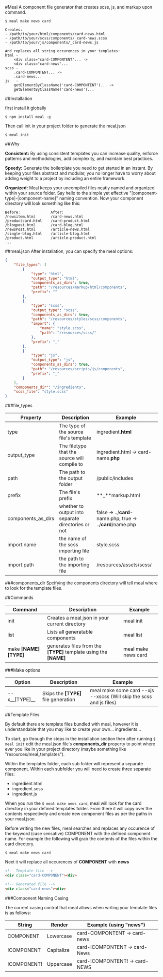 #Meal
A component file generator that creates scss, js, and markup upon command.

```
$ meal make news card

Creates:
- /path/to/your/html/components/card-news.html
- /path/to/your/scss/components/_card-news.scss
- /path/to/your/js/components/_card-news.js

And replaces all string occurences in your templates:
html -
	<div class="card-COMPONTENT"... ->
	<div class="card-news"...
scss -
	.card-COMPONTENT... ->
	.card-news...
js   - 
	getElementByClassName('card-COMPONTENT')... ->
	getElementByClassName('card-news')...

```

##Installation

first install it globally

`$ npm install meal -g`

Then call init in your project folder to generate the meal.json

`$ meal init`

##Why

__Consistent:__
By using consistent templates you can increase quality, enforce patterns and methodologies, add complexity, and maintain best practices.

__Speedy:__
Generate the boilerplate you need to get started in an instant. By keeping your files abstract and modular, you no longer have to worry about adding weight to a project by including an entire framework.

__Organized:__
Meal keeps your uncompiled files neatly named and organized within your source folder. Say hello to the simple yet effective "[component-type]-[component-name]" naming convention. Now your component directory will look something like this:

```
Before:              After:
/newsitem.html       /card-news.html
/productcard.html    /card-product.html
/blogpost.html       /card-blog.html
/newsPost.html       /article-news.html
/single-blog.html    /article-blog.html
/product.html        /article-product.html
...
``` 

##meal.json
After installation, you can specify the meal options:

```json
{
	"file_types": [
		{
			"type": "html",
			"output_type": "html",
			"components_as_dirs": true,
			"path": "/resources/markup/html/components",
			"prefix": ""
		},
		{
			"type": "scss",
			"output_type": "scss",
			"components_as_dirs": true,
			"path": "/resources/styles/scss/components",
			"import": {
				"name": "style.scss",
				"path": "/resources/scss/"
			},
			"prefix": "_"
		},
		{
			"type": "js",
			"output_type": "js",
			"components_as_dirs": true,
			"path": "/resources/scripts/js/components",
			"prefix": "_"
		}
	],
	"components_dir": "/ingredients",
	"scss_file": "style.scss"
}
```

###file_types

Property | Description | Example
--- | --- | ---
type | The type of the source file's template | ingredient.__html__
output_type | The filetype that the source will compile to | ingredient.html -> card-name.__php__
path | The path to the output folder | /public/includes
prefix | The file's prefix | **_**markup.html
components_as_dirs | whether to output into separate directories or not | false -> ../__card__-name.php, true -> ../__card__/name.php
import.name | the name of the scss importing file | style.scss
import.path | the path to the importing file | /resources/assets/scss/

###components_dir
Spcifying the components directory will tell meal where to look for the template files.

##Commands

Command | Description | Example
--- | --- | ---
init | Creates a meal.json in your current directory | meal init
list | Lists all generatable components | meal list
make __[NAME] [TYPE]__ | generates files from the __[TYPE]__ template using the __[NAME]__ | meal make news card

###Make options

Option | Description | Example
--- | --- | ---
--x__[TYPE]__ | Skips the __[TYPE]__ file generation | meal make some card --xjs --xscss (Will skip the scss and js files)

##Template Files

By default there are template files bundled with meal, however it is understandable that you may like to create your own... ingredients...

To start, go through the steps in the installation section then after running `$ meal init` edit the meal.json file's __components_dir__ property to point where ever you like in your project directory (maybe something like "resources/meal_templates").

Within the templates folder, each sub folder will represent a separate component. Within each subfolder you will need to create three separate files:
* ingredient.html
* ingredient.scss
* ingredient.js

When you run the `$ meal make news card`, meal will look for the card directory in your defined templates folder. From there it will copy over the contents respectively and create new component files as per the paths in your meal.json.

Before writing the new files, meal searches and replaces any occurence of the keyword (case sensative) COMPONENT with the defined component name. For example the following will grab the contents of the files within the card directory.

```
$ meal make news card
```

Next it will replace all occurences of __COMPONENT__ with __news__

```html
<!-- Template file -->
<div class="card-COMPONENT"><div>

<!-- Generated file -->
<div class="card-news"><div>

```

###Component Naming Casing

The current casing control that meal allows when writing your template files is as follows:

String | Render | Example (using "news")
--- | --- | ---
COMPONENT   | Lowercase  | card-COMPONTENT -> card-news
!COMPONENT  | Capitalize | card-!COMPONTENT -> card-News
!COMPONENT! | Uppercase  | card-!COMPONTENT! -> card-NEWS
